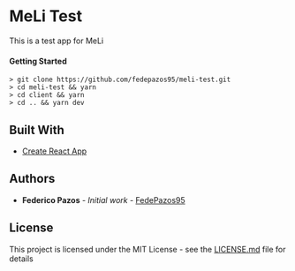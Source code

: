 # MeLi Test

This is a test app for MeLi

#### Getting Started
```
> git clone https://github.com/fedepazos95/meli-test.git
> cd meli-test && yarn
> cd client && yarn
> cd .. && yarn dev
```

## Built With

* [Create React App](https://github.com/facebook/create-react-app)

## Authors

* **Federico Pazos** - *Initial work* - [FedePazos95](https://github.com/fedepazos95)

## License

This project is licensed under the MIT License - see the [LICENSE.md](LICENSE.md) file for details